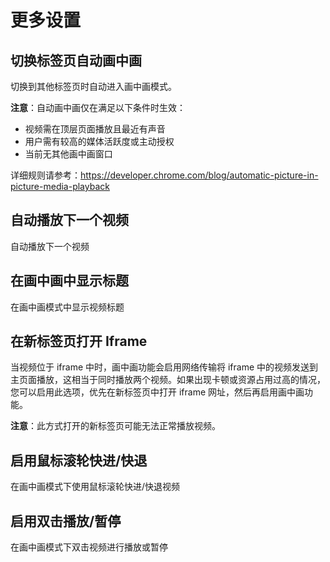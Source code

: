 # 更多设置

## 切换标签页自动画中画

切换到其他标签页时自动进入画中画模式。

**注意**：自动画中画仅在满足以下条件时生效：

- 视频需在顶层页面播放且最近有声音
- 用户需有较高的媒体活跃度或主动授权
- 当前无其他画中画窗口

详细规则请参考：https://developer.chrome.com/blog/automatic-picture-in-picture-media-playback

## 自动播放下一个视频

自动播放下一个视频

## 在画中画中显示标题

在画中画模式中显示视频标题

## 在新标签页打开 Iframe

当视频位于 iframe 中时，画中画功能会启用网络传输将 iframe 中的视频发送到主页面播放，这相当于同时播放两个视频。如果出现卡顿或资源占用过高的情况，您可以启用此选项，优先在新标签页中打开 iframe 网址，然后再启用画中画功能。

**注意**：此方式打开的新标签页可能无法正常播放视频。

## 启用鼠标滚轮快进/快退

在画中画模式下使用鼠标滚轮快进/快退视频

## 启用双击播放/暂停

在画中画模式下双击视频进行播放或暂停
